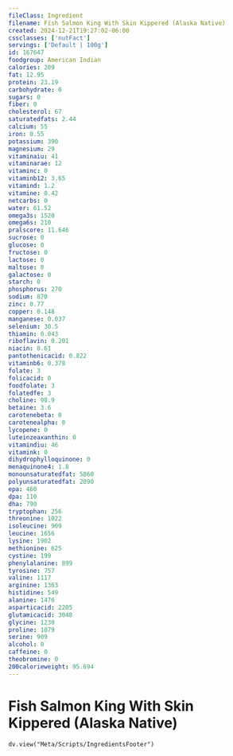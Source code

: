 ```yaml
---
fileClass: Ingredient
filename: Fish Salmon King With Skin Kippered (Alaska Native)
created: 2024-12-21T19:27:02-06:00
cssclasses: ['nutFact']
servings: ['Default | 100g']
id: 167647
foodgroup: American Indian
calories: 209
fat: 12.95
protein: 23.19
carbohydrate: 0
sugars: 0
fiber: 0
cholesterol: 67
saturatedfats: 2.44
calcium: 55
iron: 0.55
potassium: 390
magnesium: 29
vitaminaiu: 41
vitaminarae: 12
vitaminc: 0
vitaminb12: 3.65
vitamind: 1.2
vitamine: 0.42
netcarbs: 0
water: 61.52
omega3s: 1520
omega6s: 210
pralscore: 11.646
sucrose: 0
glucose: 0
fructose: 0
lactose: 0
maltose: 0
galactose: 0
starch: 0
phosphorus: 270
sodium: 870
zinc: 0.77
copper: 0.148
manganese: 0.037
selenium: 30.5
thiamin: 0.043
riboflavin: 0.201
niacin: 8.61
pantothenicacid: 0.822
vitaminb6: 0.378
folate: 3
folicacid: 0
foodfolate: 3
folatedfe: 3
choline: 98.9
betaine: 3.6
carotenebeta: 0
carotenealpha: 0
lycopene: 0
luteinzeaxanthin: 0
vitamindiu: 46
vitamink: 0
dihydrophylloquinone: 0
menaquinone4: 1.8
monounsaturatedfat: 5860
polyunsaturatedfat: 2090
epa: 460
dpa: 110
dha: 790
tryptophan: 256
threonine: 1022
isoleucine: 909
leucine: 1656
lysine: 1902
methionine: 625
cystine: 199
phenylalanine: 899
tyrosine: 757
valine: 1117
arginine: 1363
histidine: 549
alanine: 1476
asparticacid: 2205
glutamicacid: 3048
glycine: 1230
proline: 1079
serine: 909
alcohol: 0
caffeine: 0
theobromine: 0
200calorieweight: 95.694
---
```


# Fish Salmon King With Skin Kippered (Alaska Native)

```dataviewjs
dv.view("Meta/Scripts/IngredientsFooter")
```